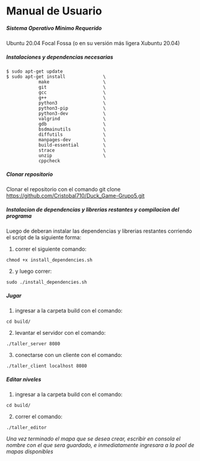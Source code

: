 # Manual de Usuario

##### Sistema Operativo Minimo Requerido

Ubuntu 20.04 Focal Fossa (o en su versión más ligera Xubuntu 20.04)

##### Instalaciones y dependencias necesarias

```
$ sudo apt-get update
$ sudo apt-get install              \
            make                    \
            git                     \
            gcc                     \
            g++                     \
            python3                 \
            python3-pip             \
            python3-dev             \
            valgrind                \
            gdb                     \
            bsdmainutils            \
            diffutils               \
            manpages-dev            \
            build-essential         \
            strace                  \
            unzip                   \
            cppcheck
```

##### Clonar repositorio
Clonar el repositorio con el comando git clone https://github.com/Cristobal710/Duck_Game-Grupo5.git



##### Instalacion de dependencias y librerias restantes y compilacion del programa 
Luego de deberan instalar las dependencias y librerias restantes corriendo el script de la siguiente forma:

1. correr el siguiente comando: 

```
chmod +x install_dependencies.sh

```
2. y luego correr: 

```
sudo ./install_dependencies.sh

```

##### Jugar 

1. ingresar a la carpeta build con el comando: 

```
cd build/

```

2. levantar el servidor con el comando: 

```
./taller_server 8080

```

3. conectarse con un cliente con el comando: 

```
./taller_client localhost 8080

```

##### Editar niveles

1. ingresar a la carpeta build con el comando: 

```
cd build/

```

2. correr el comando: 

```
./taller_editor

```





*Una vez terminado el mapa que se desea crear, escribir en consola el nombre con el que sera guardado, e inmediatamente ingresara a la pool de mapas disponibles*
